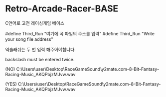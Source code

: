 # Retro-Arcade-Racer-BASE
C언어로 고전 레이싱게임 베이스

#define Third_Run "여기에 곡 파일의 주소를 입력"
#define Third_Run "Write your song file address"

역슬래쉬는 두 번 입력 해주어야합니다.

backslash must be entered twice.

(NO)   C:\Users\user\Desktop\RaceGameSound\y2mate.com-8-Bit-Fantasy-Racing-Music_AKQPbjzMJvw.wav


(YES)  C:\\Users\\user\\Desktop\\RaceGameSound\\y2mate.com-8-Bit-Fantasy-Racing-Music_AKQPbjzMJvw.wav

